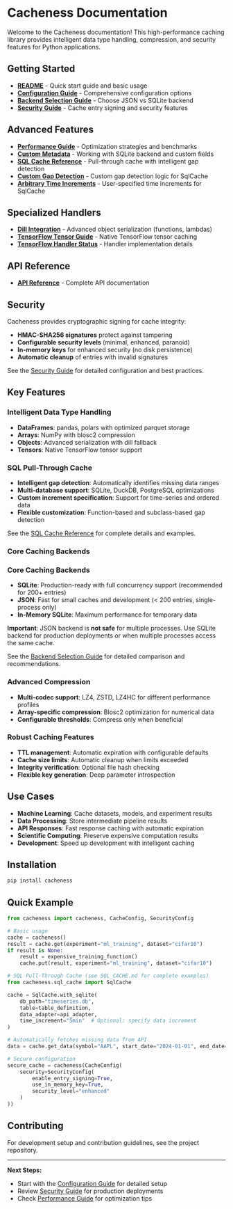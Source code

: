 # Cacheness Documentation

Welcome to the Cacheness documentation! This high-performance caching library provides intelligent data type handling, compression, and security features for Python applications.

## Getting Started

- **[README](../README.md)** - Quick start guide and basic usage
- **[Configuration Guide](CONFIGURATION.md)** - Comprehensive configuration options
- **[Backend Selection Guide](BACKEND_SELECTION.md)** - Choose JSON vs SQLite backend
- **[Security Guide](SECURITY.md)** - Cache entry signing and security features

## Advanced Features

- **[Performance Guide](PERFORMANCE.md)** - Optimization strategies and benchmarks
- **[Custom Metadata](CUSTOM_METADATA.md)** - Working with SQLite backend and custom fields
- **[SQL Cache Reference](SQL_CACHE.md)** - Pull-through cache with intelligent gap detection
- **[Custom Gap Detection](CUSTOM_GAP_DETECTION.md)** - Custom gap detection logic for SqlCache
- **[Arbitrary Time Increments](ARBITRARY_TIME_INCREMENTS.md)** - User-specified time increments for SqlCache

## Specialized Handlers

- **[Dill Integration](DILL_INTEGRATION.md)** - Advanced object serialization (functions, lambdas)
- **[TensorFlow Tensor Guide](TENSORFLOW_TENSOR_GUIDE.md)** - Native TensorFlow tensor caching
- **[TensorFlow Handler Status](TENSORFLOW_HANDLER_STATUS.md)** - Handler implementation details

## API Reference

- **[API Reference](API_REFERENCE.md)** - Complete API documentation

## Security

Cacheness provides cryptographic signing for cache integrity:

- **HMAC-SHA256 signatures** protect against tampering
- **Configurable security levels** (minimal, enhanced, paranoid)
- **In-memory keys** for enhanced security (no disk persistence)
- **Automatic cleanup** of entries with invalid signatures

See the [Security Guide](SECURITY.md) for detailed configuration and best practices.

## Key Features

### Intelligent Data Type Handling
- **DataFrames**: pandas, polars with optimized parquet storage
- **Arrays**: NumPy with blosc2 compression
- **Objects**: Advanced serialization with dill fallback
- **Tensors**: Native TensorFlow tensor support

### SQL Pull-Through Cache
- **Intelligent gap detection**: Automatically identifies missing data ranges
- **Multi-database support**: SQLite, DuckDB, PostgreSQL optimizations
- **Custom increment specification**: Support for time-series and ordered data
- **Flexible customization**: Function-based and subclass-based gap detection

See the [SQL Cache Reference](SQL_CACHE.md) for complete details and examples.

### Core Caching Backends

### Core Caching Backends
- **SQLite**: Production-ready with full concurrency support (recommended for 200+ entries)
- **JSON**: Fast for small caches and development (< 200 entries, single-process only)
- **In-Memory SQLite**: Maximum performance for temporary data

**Important**: JSON backend is **not safe** for multiple processes. Use SQLite backend for production deployments or when multiple processes access the same cache.

See the [Backend Selection Guide](BACKEND_SELECTION.md) for detailed comparison and recommendations.

### Advanced Compression
- **Multi-codec support**: LZ4, ZSTD, LZ4HC for different performance profiles
- **Array-specific compression**: Blosc2 optimization for numerical data
- **Configurable thresholds**: Compress only when beneficial

### Robust Caching Features
- **TTL management**: Automatic expiration with configurable defaults
- **Cache size limits**: Automatic cleanup when limits exceeded
- **Integrity verification**: Optional file hash checking
- **Flexible key generation**: Deep parameter introspection

## Use Cases

- **Machine Learning**: Cache datasets, models, and experiment results
- **Data Processing**: Store intermediate pipeline results
- **API Responses**: Fast response caching with automatic expiration
- **Scientific Computing**: Preserve expensive computation results
- **Development**: Speed up development with intelligent caching

## Installation

```bash
pip install cacheness
```

## Quick Example

```python
from cacheness import cacheness, CacheConfig, SecurityConfig

# Basic usage
cache = cacheness()
result = cache.get(experiment="ml_training", dataset="cifar10")
if result is None:
    result = expensive_training_function()
    cache.put(result, experiment="ml_training", dataset="cifar10")

# SQL Pull-Through Cache (see SQL_CACHE.md for complete examples)
from cacheness.sql_cache import SqlCache

cache = SqlCache.with_sqlite(
    db_path="timeseries.db",
    table=table_definition,
    data_adapter=api_adapter,
    time_increment="5min"  # Optional: specify data increment
)

# Automatically fetches missing data from API
data = cache.get_data(symbol="AAPL", start_date="2024-01-01", end_date="2024-01-31")

# Secure configuration
secure_cache = cacheness(CacheConfig(
    security=SecurityConfig(
        enable_entry_signing=True,
        use_in_memory_key=True,
        security_level="enhanced"
    )
))
```

## Contributing

For development setup and contribution guidelines, see the project repository.

---

**Next Steps:**
- Start with the [Configuration Guide](CONFIGURATION.md) for detailed setup
- Review [Security Guide](SECURITY.md) for production deployments  
- Check [Performance Guide](PERFORMANCE.md) for optimization tips
